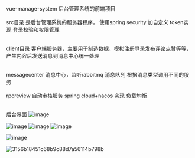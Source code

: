 vue-manage-system  后台管理系统的前端项目</br></br>
src目录 是后台管理系统的服务器程序，
使用spring security 加自定义 token实现 登录校验和权限管理</br></br>

client目录  客户端服务器，主要用于制造数据，模拟注册登录发布评论点赞等等，产生内容后发送消息到消息中心统一处理</br></br>

messagecenter 消息中心，监听rabbitmq 消息队列 根据消息类型调用不同的服务</br>
</br>
rpcreview 自动审核服务 spring cloud+nacos 实现 负载均衡</br></br>


后台界面
![image](https://github.com/fengxiang1990/image-manager/assets/5101992/990f6e14-1b15-49c5-a209-a14d05ea9e5c)

![image](https://github.com/fengxiang1990/image-manager/assets/5101992/e51b0137-c886-4ff1-bac4-d0d1b1b76586)
![image](https://github.com/fengxiang1990/image-manager/assets/5101992/96bd5f3f-e3ab-48d4-bf48-13f8e9f3d3fa)
![image](https://github.com/fengxiang1990/image-manager/assets/5101992/bd27abe5-1148-4ffd-933a-c771dc2a0079)



![image](https://github.com/fengxiang1990/image-manager/assets/5101992/b6a75026-8f4f-408b-9093-a9d3891740a8)

![3156b18451c68b9c88d7a56114b798b](https://github.com/fengxiang1990/image-manager/assets/5101992/0bb9f431-2e65-4e81-a7e9-d6cffbe3ecd8)
